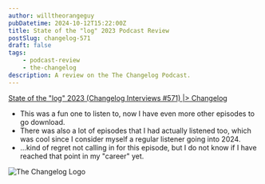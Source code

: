 ```yaml
---
author: willtheorangeguy
pubDatetime: 2024-10-12T15:22:00Z
title: State of the "log" 2023 Podcast Review
postSlug: changelog-571
draft: false
tags:
    - podcast-review
    - the-changelog
description: A review on the The Changelog Podcast.
---
```


[State of the "log" 2023 (Changelog Interviews #571) |> Changelog](https://changelog.com/podcast/571)

-   This was a fun one to listen to, now I have even more other episodes to go download.
-   There was also a lot of episodes that I had actually listened too, which was cool since I consider myself a regular listener going into 2024.
-   ...kind of regret not calling in for this episode, but I do not know if I have reached that point in my "career" yet.

![The Changelog Logo](https://is1-ssl.mzstatic.com/image/thumb/Podcasts123/v4/b5/b1/43/b5b14333-7cbe-123d-c444-0204e5d08102/mza_311421542997449775.png/300x300bb.webp)
